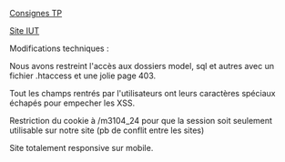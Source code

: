 [Consignes TP](https://people.irisa.fr/Nicolas.Le_Sommer/ens/M3104/tps/)

[Site IUT](http://m3104.iut-info-vannes.net/m3104_24/)

Modifications techniques :

Nous avons restreint l'accès aux dossiers model, sql et autres avec un fichier .htaccess et une jolie page 403.

Tout les champs rentrés par l'utilisateurs ont leurs caractères spéciaux échapés pour empecher les XSS.

Restriction du cookie à /m3104_24 pour que la session soit seulement utilisable sur notre site (pb de conflit entre les sites)

Site totalement responsive sur mobile.